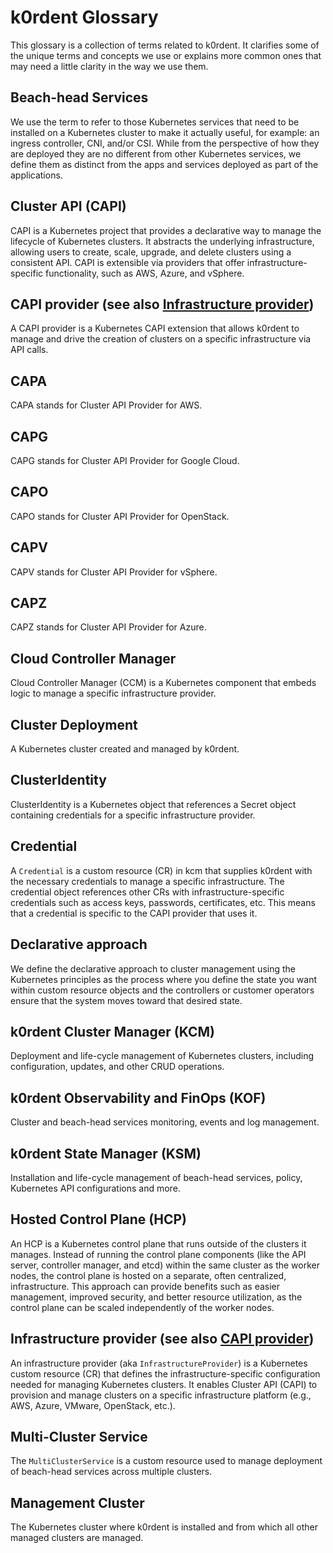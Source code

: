 # k0rdent Glossary

This glossary is a collection of terms related to k0rdent. It clarifies some of the unique terms and concepts we use or explains more common ones that may need a little clarity in the way we use them.

## Beach-head Services

We use the term to refer to those Kubernetes services that need to be installed on a Kubernetes cluster to make it actually useful, for example: an ingress controller, CNI, and/or CSI. While from the perspective of how they are deployed they are no different from other Kubernetes services, we define them as distinct from the apps and services deployed as part of the applications.

## Cluster API (CAPI)
CAPI is a Kubernetes project that provides a declarative way to manage the lifecycle of 
Kubernetes clusters. It abstracts the underlying infrastructure, allowing users to 
create, scale, upgrade, and delete clusters using a consistent API. CAPI is extensible 
via providers that offer infrastructure-specific functionality, such as AWS, Azure, and 
vSphere.

## CAPI provider (see also [Infrastructure provider](#infrastructure-provider-see-also-capi-provider))
A CAPI provider is a Kubernetes CAPI extension that allows k0rdent to manage and drive 
the creation of clusters on a specific infrastructure via API calls.

## CAPA
CAPA stands for Cluster API Provider for AWS.

## CAPG
CAPG stands for Cluster API Provider for Google Cloud.

## CAPO
CAPO stands for Cluster API Provider for OpenStack.

## CAPV
CAPV stands for Cluster API Provider for vSphere.

## CAPZ
CAPZ stands for Cluster API Provider for Azure.

## Cloud Controller Manager
Cloud Controller Manager (CCM) is a Kubernetes component that embeds logic to manage a 
specific infrastructure provider.

## Cluster Deployment
A Kubernetes cluster created and managed by k0rdent.

## ClusterIdentity
ClusterIdentity is a Kubernetes object that references a Secret object containing 
credentials for a specific infrastructure provider.

## Credential
A `Credential` is a custom resource (CR) in kcm that supplies k0rdent with the necessary 
credentials to manage a specific infrastructure. The credential object references other 
CRs with infrastructure-specific credentials such as access keys, passwords, 
certificates, etc. This means that a credential is specific to the CAPI provider that 
uses it.

## Declarative approach
We define the declarative approach to cluster management using the Kubernetes principles 
as the process where you define the state you want within custom resource objects and the 
controllers or customer operators ensure that the system moves toward that desired state.

## k0rdent Cluster Manager (KCM)
Deployment and life-cycle management of Kubernetes clusters, including configuration, 
updates, and other CRUD operations.

## k0rdent Observability and FinOps (KOF)
Cluster and beach-head services monitoring, events and log management.

## k0rdent State Manager (KSM)
Installation and life-cycle management of beach-head services, policy, Kubernetes API 
configurations and more.

## Hosted Control Plane (HCP)
An HCP is a Kubernetes control plane that runs outside of the clusters it manages. 
Instead of running the control plane components (like the API server, controller 
manager, and etcd) within the same cluster as the worker nodes, the control plane is 
hosted on a separate, often centralized, infrastructure. This approach can provide 
benefits such as easier management, improved security, and better resource utilization, 
as the control plane can be scaled independently of the worker nodes.

## Infrastructure provider (see also [CAPI provider](#capi-provider-see-also-infrastructure-provider))
An infrastructure provider (aka `InfrastructureProvider`) is a Kubernetes custom 
resource (CR) that defines the infrastructure-specific configuration needed for managing 
Kubernetes clusters. It enables Cluster API (CAPI) to provision and manage clusters on 
a specific infrastructure platform (e.g., AWS, Azure, VMware, OpenStack, etc.).

## Multi-Cluster Service
The `MultiClusterService` is a custom resource used to manage deployment of beach-head 
services across multiple clusters.

## Management Cluster
The Kubernetes cluster where k0rdent is installed and from which all other managed 
clusters are managed.
